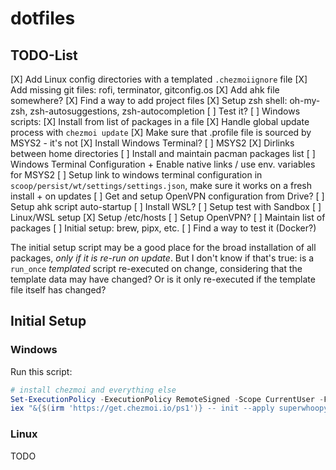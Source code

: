 # dotfiles

## TODO-List

[X] Add Linux config directories with a templated `.chezmoiignore` file
[X] Add missing git files: rofi, terminator, gitconfig.os
[X] Add ahk file somewhere?
[X] Find a way to add project files
[X] Setup zsh shell: oh-my-zsh, zsh-autosuggestions, zsh-autocompletion
    [ ] Test it?
[ ] Windows scripts:
    [X] Install from list of packages in a file
    [X] Handle global update process with `chezmoi update`
    [X] Make sure that .profile file is sourced by MSYS2 - it's not
    [X] Install Windows Terminal?
    [ ] MSYS2
        [X] Dirlinks between home directories
        [ ] Install and maintain pacman packages list
    [ ] Windows Terminal Configuration + Enable native links / use env. variables for MSYS2
        [ ] Setup link to windows terminal configuration in `scoop/persist/wt/settings/settings.json`, make sure it works on a fresh install + on updates
    [ ] Get and setup OpenVPN configuration from Drive?
    [ ] Setup ahk script auto-startup
    [ ] Install WSL?
    [ ] Setup test with Sandbox
[ ] Linux/WSL setup
    [X] Setup /etc/hosts
    [ ] Setup OpenVPN?
    [ ] Maintain list of packages
    [ ] Initial setup: brew, pipx, etc.
    [ ] Find a way to test it (Docker?)

The initial setup script may be a good place for the broad installation of all packages, *only if it is re-run on update*. But I don't know if that's true: is a `run_once` *templated* script re-executed on change, considering that the template data may have changed? Or is it only re-executed if the template file itself has changed?

## Initial Setup

### Windows

Run this script:

```ps1
# install chezmoi and everything else
Set-ExecutionPolicy -ExecutionPolicy RemoteSigned -Scope CurrentUser -Force
iex "&{$(irm 'https://get.chezmoi.io/ps1')} -- init --apply superwhoopy"
```


### Linux

TODO
